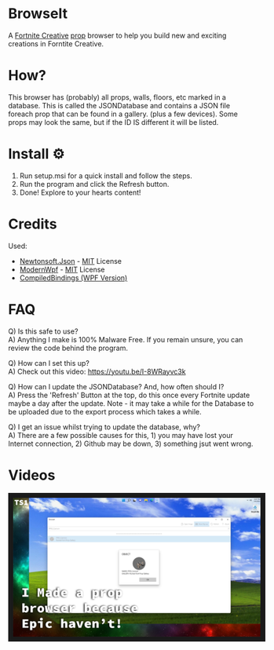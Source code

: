 # BrowseIt

A [Fortnite Creative](https://www.epicgames.com/fortnite/en-US/creative) [prop](https://www.epicgames.com/fortnite/en-US/creative/docs/fortnite-creative-glossary#prop) browser to help you build new and exciting creations in Forntite Creative.

# How?

This browser has (probably) all props, walls, floors, etc marked in a database. This is called the JSONDatabase and contains a JSON file foreach prop that can be found in a gallery. (plus a few devices). Some props may look the same, but if the ID IS different it will be listed.

# Install ⚙️

1) Run setup.msi for a quick install and follow the steps.<br>
2) Run the program and click the Refresh button.<br>
3) Done! Explore to your hearts content!

# Credits

Used:
- [Newtonsoft.Json](https://github.com/JamesNK/Newtonsoft.Json) - [MIT](https://github.com/TheSingleOneYT/BrowseIt/blob/main/Licenses/Netwtonsoft.Json%20LICENSE.md) License
- [ModernWpf](https://github.com/Kinnara/ModernWpf) - [MIT](https://github.com/TheSingleOneYT/BrowseIt/blob/main/Licenses/ModernWPF%20LICENSE) License
- [CompiledBindings (WPF Version)](https://github.com/levitali/CompiledBindings/tree/master/source/WPF)

# FAQ

Q) Is this safe to use?<br>
A) Anything I make is 100% Malware Free. If you remain unsure, you can review the code behind the program.

Q) How can I set this up?<br>
A) Check out this video: https://youtu.be/I-8WRayvc3k

Q) How can I update the JSONDatabase? And, how often should I?<br>
A) Press the 'Refresh' Button at the top, do this once every Fortnite update maybe a day after the update. Note - it may take a while for the Database to be uploaded due to the export process which takes a while.

Q) I get an issue whilst trying to update the database, why?<br>
A) There are a few possible causes for this, 1) you may have lost your Internet connection, 2) Github may be down, 3) something jsut went wrong.

# Videos
<a href="https://youtu.be/rGGZGyH-ncM" target="_blank"><img src="https://raw.githubusercontent.com/TheSingleOneYT/BrowseIt/main/README_assets/BrowseIt_1.0_Video.png" border="10" /></a>
